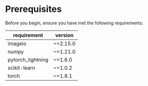 # Prerequisites

Before you begin, ensure you have met the following requirements:

| requirement       | version  |
| ----------------- | -------- |
| imageio           | ~=2.15.0 |
| numpy             | ~=1.21.0 |
| pytorch_lightning | ~=1.6.0  |
| scikit-learn      | ~=1.0.2  |
| torch             | ~=1.8.1  |